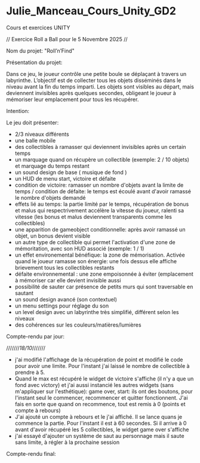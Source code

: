 # Julie_Manceau_Cours_Unity_GD2

Cours et exercices UNITY

// Exercice Roll a Ball pour le 5 Novembre 2025 //

Nom du projet: "Roll’n’Find"

Présentation du projet:
  
  Dans ce jeu, le joueur contrôle une petite boule se déplaçant à travers un labyrinthe.
  L’objectif est de collecter tous les objets disséminés dans le niveau avant la fin du temps imparti.
  Les objets sont visibles au départ, mais deviennent invisibles après quelques secondes, obligeant le joueur à mémoriser leur emplacement pour tous les récupérer.

Intention:
  
  Le jeu doit présenter:
  - 2/3 niveaux différents
  - une balle mobile
  - des collectibles à ramasser qui deviennent invisibles après un certain temps
  - un marquage quand on récupère un collectible (exemple: 2 / 10 objets) et marquage du temps restant
  - un sound design de base ( musique de fond )
  - un HUD de menu start, victoire et défaite
  - condition de victoire: ramasser un nombre d'objets avant la limite de temps / condition de défaite: le temps est écoulé avant d'avoir ramassé le nombre d'objets demandé
  - effets lié au temps: la partie limité par le temps, récupération de bonus et malus qui respectrivement accélère la vitesse du joueur, ralenti sa vitesse (les bonus et malus deviennent transparents comme les collectibles)
  - une apparition de gameobject conditionnelle: après avoir ramassé un objet, un bonus devient visible
  - un autre type de collectible qui permet l'activation d'une zone de mémoritation, avec son HUD associé (exemple: 1 / 1)
  - un effet environemental bénéfique: la zone de mémorisation. Activée quand le joueur ramasse son énergie: une fois dessus elle affiche brievement tous les collectibles restants
  - défaite environnemental : une zone empoisonnée à éviter (emplacement à mémoriser car elle devient invisible aussi
  - possibilité de sauter car présence de petits murs qui sont traversable en sautant
  - un sound design avancé (son contextuel)
  - un menu settings pour réglage du son
  - un level design avec un labyrinthe très simplifié, différent selon les niveaux
  - des cohérences sur les couleurs/matières/lumières

Compte-rendu par jour:

///////_18/10_///////
- j'ai modifié l'affichage de la récupération de point et modifié le code pour avoir une limite. Pour l'instant j'ai laissé le nombre de collectible à prendre à 5.
- Quand le max est récupéré le widget de victoire s'affiche (il n'y a que un fond avec victory) et j'ai aussi instancié les autres widgets (sans m'appliquer sur l'esthétique): game over, start: ils ont des boutons, pour l'instant seul le commencer, recommencer et quitter fonctionnent. J'ai fais en sorte que quand on recommence, tout est remis à 0 (points et compte à rebours)
- J'ai ajouté un compte à rebours et le j'ai affiché. Il se lance quans je commence la partie. Pour l'instant il est à 60 secondes. Si il arrive à 0 avant d'avoir récupéré les 5 collectibles, le widget game over s'affiche
- j'ai essayé d'ajouter un système de saut au personnage mais il saute sans limite, à régler à la prochaine session
 
Compte-rendu final: 
